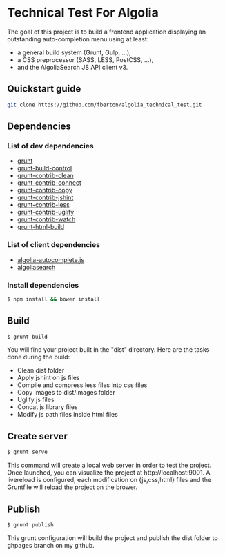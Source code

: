 # Technical Test For Algolia

The goal of this project is to build a frontend application displaying
an outstanding auto-completion menu using at least:

* a general build system (Grunt, Gulp, ...),
* a CSS preprocessor (SASS, LESS, PostCSS, ...),
* and the AlgoliaSearch JS API client v3.

## Quickstart guide

```bash
git clone https://github.com/fberton/algolia_technical_test.git
```

## Dependencies

### List of dev dependencies

* [grunt](https://github.com/gruntjs/grunt)
* [grunt-build-control](https://github.com/robwierzbowski/grunt-build-control)
* [grunt-contrib-clean](https://github.com/gruntjs/grunt-contrib-clean)
* [grunt-contrib-connect](https://github.com/gruntjs/grunt-contrib-connect)
* [grunt-contrib-copy](https://github.com/gruntjs/grunt-contrib-copy)
* [grunt-contrib-jshint](https://github.com/gruntjs/grunt-contrib-jshint)
* [grunt-contrib-less](https://github.com/gruntjs/grunt-contrib-less)
* [grunt-contrib-uglify](https://github.com/gruntjs/grunt-contrib-uglify)
* [grunt-contrib-watch](https://github.com/gruntjs/grunt)
* [grunt-html-build](https://github.com/spatools/grunt-html-build/)

### List of client dependencies

* [algolia-autocomplete.js](https://github.com/algolia/autocomplete.js)
* [algoliasearch](https://github.com/algolia/algoliasearch-client-js)

### Install dependencies

```bash
$ npm install && bower install
``` 

## Build

```bash
$ grunt build
``` 

You will find your project built in the "dist" directory.
Here are the tasks done during the build:
* Clean dist folder
* Apply jshint on js files
* Compile and compress less files into css files
* Copy images to dist/images folder
* Uglify js files
* Concat js library files
* Modify js path files inside html files

## Create server

```bash
$ grunt serve
``` 

This command will create a local web server in order to test the project.
Once launched, you can visualize the project at http://localhost:9001.
A livereload is configured, each modification on {js,css,html} files and the Gruntfile 
will reload the project on the brower.

## Publish

```bash
$ grunt publish
``` 

This grunt configuration will build the project and publish the dist folder to ghpages 
branch on my github.
